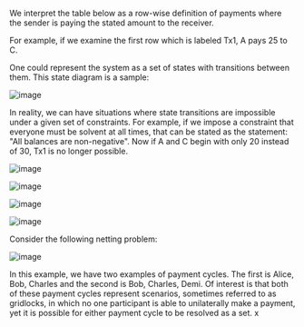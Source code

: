 We interpret the table below as a row-wise definition of payments where the sender is paying the stated amount to the receiver. 

For example, if we examine the first row which is labeled Tx1, A pays 25 to C. 

One could represent the system as a set of states with transitions between them. This state diagram is a sample:

![image](https://github.com/stanleyyong/DataEngineerInterview/assets/18695878/b250fd69-61e0-4ac2-a1ee-0bc2c8315528)

In reality, we can have situations where state transitions are impossible under a given set of constraints. For example, if we impose a constraint that everyone must be solvent at all times, that can be stated as the statement: "All balances are non-negative". Now if A and C begin with only 20 instead of 30, Tx1 is no longer possible. 

![image](https://github.com/stanleyyong/DataEngineerInterview/assets/18695878/9e8628e0-501f-41c5-86d6-4b8ea36acc98)



![image](https://github.com/stanleyyong/DataEngineerInterview/assets/18695878/d2bb1df0-8ff9-43fb-8ba1-5612b30d5c92)



![image](https://github.com/stanleyyong/DataEngineerInterview/assets/18695878/9950b731-b238-4b7a-b674-bdb390a97d8b)


![image](https://github.com/stanleyyong/DataEngineerInterview/assets/18695878/880745e7-515a-4df2-9e80-7a6fa187130e)

Consider the following netting problem:

![image](https://github.com/stanleyyong/DataEngineerInterview/assets/18695878/bd3de98c-e5dd-460f-99eb-272d87f7d3f9)
 
In this example, we have two examples of payment cycles. The first is Alice, Bob, Charles and the second is Bob, Charles, Demi. Of interest is that both of these payment cycles represent scenarios, sometimes referred to as gridlocks, in which no one participant is able to unilaterally make a payment, yet it is possible for either payment cycle to be resolved as a set.
x

